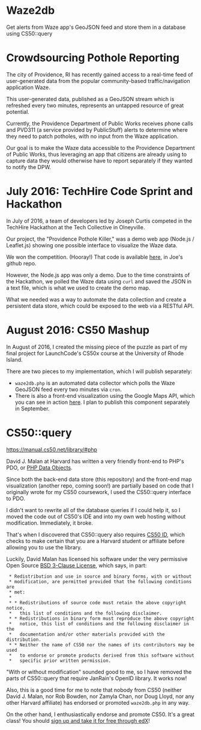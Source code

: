 # Waze2db
Get alerts from Waze app's GeoJSON feed and store them in a database using CS50::query

# Crowdsourcing Pothole Reporting
The city of Providence, RI has recently gained access to a real-time feed of user-generated data from the popular community-based traffic/navigation application Waze.

This user-generated data, published as a GeoJSON stream which is refreshed every two minutes, represents an untapped resource of great potential.

Currently, the Providence Department of Public Works receives phone calls and PVD311 (a service provided by PublicStuff) alerts to determine where they need to patch potholes, with no input from the Waze application.

Our goal is to make the Waze data accessible to the Providence Department of Public Works, thus leveraging an app that citizens are already using to capture data they would otherwise have to report separately if they wanted to notify the DPW.

# July 2016: TechHire Code Sprint and Hackathon
In July of 2016, a team of developers led by Joseph Curtis competed in the TechHire Hackathon at the Tech Collective in Olneyville.

Our project, the "Providence Pothole Killer," was a demo web app (Node.js / Leaflet.js) showing one possible interface to visualize the Waze data.

We won the competition. (Hooray!) That code is available [here](https://github.com/toklok/pvdHack), in Joe's github repo.

However, the Node.js app was only a demo. Due to the time constraints of the Hackathon, we polled the Waze data using `curl` and saved the JSON in a text file, which is what we used to create the demo map.

What we needed was a way to automate the data collection and create a persistent data store, which could be exposed to the web via a RESTful API.

# August 2016: CS50 Mashup
In August of 2016, I created the missing piece of the puzzle as part of my final project for LaunchCode's CS50x course at the University of Rhode Island.

There are two pieces to my implementation, which I will publish separately:

* `waze2db.php` is an automated data collector which polls the Waze GeoJSON feed every two minutes via `cron`.
* There is also a front-end visualization using the Google Maps API, which you can see in action [here](http://pvdpotholedb.hotwebmatter.com/map.html). I plan to publish this component separately in September.

# CS50::query
https://manual.cs50.net/library/#php

David J. Malan at Harvard has written a very friendly front-end to PHP's PDO, or [PHP Data Objects](http://php.net/manual/en/book.pdo.php).

Since both the back-end data store (this repository) and the front-end map visualization (another repo, coming soon!) are partially based on code that I originally wrote for my CS50 coursework, I used the CS50::query interface to PDO.

I didn't want to rewrite all of the database queries if I could help it, so I moved the code out of CS50's IDE and into my own web hosting without modification. Immediately, it broke.

That's when I discovered that CS50::query also requires [CS50 ID](https://manual.cs50.net/id/), which checks to make certain that you are a Harvard student or affiliate before allowing you to use the library.

Luckily, David Malan has licensed his software under the very permissive Open Source [BSD 3-Clause License](http://www.opensource.org/licenses/BSD-3-Clause), which says, in part:

     * Redistribution and use in source and binary forms, with or without
     * modification, are permitted provided that the following conditions are
     * met:
     *
     * * Redistributions of source code must retain the above copyright notice,
     *   this list of conditions and the following disclaimer.
     * * Redistributions in binary form must reproduce the above copyright
     *   notice, this list of conditions and the following disclaimer in the
     *   documentation and/or other materials provided with the distribution.
     * * Neither the name of CS50 nor the names of its contributors may be used
     *   to endorse or promote products derived from this software without
     *   specific prior written permission.

"With or without modification" sounded good to me, so I have removed the parts of CS50::query that require JanRain's OpenID library. It works now!

Also, this is a good time for me to note that nobody from CS50 (neither David J. Malan, nor Rob Bowden, nor Zamyla Chan, nor Doug Lloyd, nor any other Harvard affiliate) has endorsed or promoted `waze2db.php` in any way.

On the other hand, I enthusiastically endorse and promote CS50. It's a great class! You should [sign up and take it for free through edX](https://www.edx.org/course/introduction-computer-science-harvardx-cs50x)!
